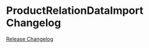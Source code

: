# ProductRelationDataImport Changelog

[Release Changelog](https://github.com/spryker/product-relation-data-import/releases)
